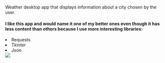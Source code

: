 Weather desktop app that displays information about a city chosen by the user.
<h4>I like this app and would name it one of my better ones even though it has less content than others because I use more interesting libraries:</h4>
<li>Requests
<li>Tkinter
<li>Json<br>
<img src="https://i.imgur.com/UcDlPEo.png">
